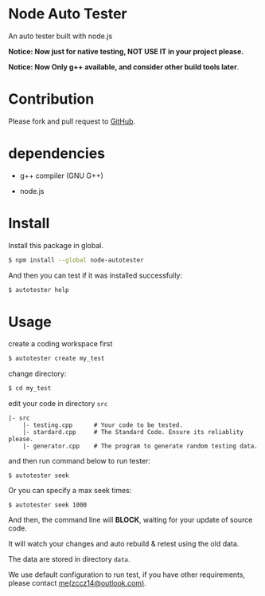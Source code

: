 # Node Auto Tester

An auto tester built with node.js

**Notice: Now just for native testing, NOT USE IT in your project please.**

**Notice: Now Only g++ available, and consider other build tools later**.

# Contribution
Please fork and pull request to [GitHub](https://github.com/zccz14/node-autotester).

# dependencies

+ g++ compiler (GNU G++)

+ node.js

# Install

Install this package in global.

```bash
$ npm install --global node-autotester 
```

And then you can test if it was installed successfully:

```bash
$ autotester help
```

# Usage

create a coding workspace first

```bash
$ autotester create my_test
```

change directory:

```bash
$ cd my_test
```

edit your code in directory `src` 

```
|- src
    |- testing.cpp      # Your code to be tested.
    |- stardard.cpp     # The Standard Code. Ensure its reliablity please.
    |- generator.cpp    # The program to generate random testing data.
```

and then run command below to run tester:

```
$ autotester seek 
```

Or you can specify a max seek times:

```
$ autotester seek 1000
```

And then, the command line will **BLOCK**, waiting for your update of source code.

It will watch your changes and auto rebuild & retest using the old data.

The data are stored in directory `data`.

We use default configuration to run test, if you have other requirements, please contact [me(zccz14@outlook.com)](mailto:zccz14@outlook.com).
